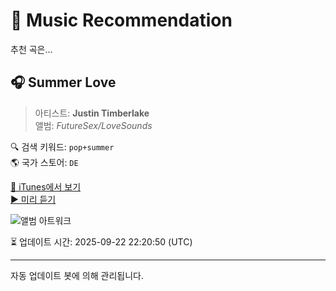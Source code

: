 
# 🎵 Music Recommendation

추천 곡은...

## 🎧 Summer Love  
> 아티스트: **Justin Timberlake**  
> 앨범: _FutureSex/LoveSounds_  

🔍 검색 키워드: `pop+summer`  
🌎 국가 스토어: `DE`

[🔗 iTunes에서 보기](https://music.apple.com/de/album/summer-love/187665948?i=187666991&uo=4)  
[▶️ 미리 듣기](https://audio-ssl.itunes.apple.com/itunes-assets/AudioPreview112/v4/ce/42/fa/ce42fad2-d792-94f2-d52a-053079dc5e94/mzaf_4283686649872993805.plus.aac.p.m4a)

![앨범 아트워크](https://is1-ssl.mzstatic.com/image/thumb/Music124/v4/d5/7a/a5/d57aa570-6a18-5f37-e80f-152a5e8ff1e0/888880017444.jpg/100x100bb.jpg)

⏳ 업데이트 시간: 2025-09-22 22:20:50 (UTC)

---
자동 업데이트 봇에 의해 관리됩니다.
